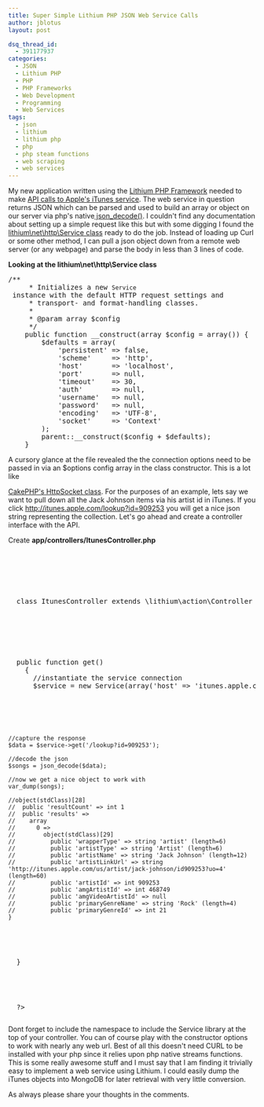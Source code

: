 ```yaml
---
title: Super Simple Lithium PHP JSON Web Service Calls
author: jblotus
layout: post

dsq_thread_id:
  - 391177937
categories:
  - JSON
  - Lithium PHP
  - PHP
  - PHP Frameworks
  - Web Development
  - Programming
  - Web Services
tags:
  - json
  - lithium
  - lithium php
  - php
  - php steam functions
  - web scraping
  - web services
---
```

My new application written using the [Lithium PHP Framework][1] needed to make [API calls to Apple's iTunes service][2]. The web service in question returns JSON which can be parsed and used to build an array or object on our server via php's native[ json_decode()][3]. I couldn't find any documentation about setting up a simple request like this but with some digging I found the[ lithium\net\http\Service class][4] ready to do the job. Instead of loading up Curl or some other method, I can pull a json object down from a remote web server (or any webpage) and parse the body in less than 3 lines of code.

**Looking at the lithium\net\http\Service class**

<pre class="brush:php">/**
     * Initializes a new <code>Service</code> instance with the default HTTP request settings and
     * transport- and format-handling classes.
     *
     * @param array $config
     */
    public function __construct(array $config = array()) {
        $defaults = array(
            'persistent' => false,
            'scheme'     => 'http',
            'host'       => 'localhost',
            'port'       => null,
            'timeout'    => 30,
            'auth'       => null,
            'username'   => null,
            'password'   => null,
            'encoding'   => 'UTF-8',
            'socket'     => 'Context'
        );
        parent::__construct($config + $defaults);
    }</pre> A cursory glance at the file revealed the the connection options need to be passed in via an $options config array in the class constructor. This is a lot like

[CakePHP's HttpSocket class][5]. For the purposes of an example, lets say we want to pull down all the Jack Johnson items via his artist id in iTunes. If you click <http://itunes.apple.com/lookup?id=909253> you will get a nice json string representing the collection. Let's go ahead and create a controller interface with the API.

Create **app/controllers/ItunesController.php**

<pre class="brush:php"><?php
namespace app\controllers;
use lithium\net\http\Service;</p>



<p>
  class ItunesController extends \lithium\action\Controller {
</p>



<p>
  public function get()
    {
      //instantiate the service connection
      $service = new Service(array('host' => 'itunes.apple.com'));
</p>



<pre><code>//capture the response
$data = $service-&gt;get('/lookup?id=909253');

//decode the json
$songs = json_decode($data);

//now we get a nice object to work with
var_dump(songs);

//object(stdClass)[28]
//  public 'resultCount' => int 1
//  public 'results' =>
//    array
//      0 =>
//        object(stdClass)[29]
//          public 'wrapperType' => string 'artist' (length=6)
//          public 'artistType' => string 'Artist' (length=6)
//          public 'artistName' => string 'Jack Johnson' (length=12)
//          public 'artistLinkUrl' => string 'http://itunes.apple.com/us/artist/jack-johnson/id909253?uo=4' (length=60)
//          public 'artistId' => int 909253
//          public 'amgArtistId' => int 468749
//          public 'amgVideoArtistId' => null
//          public 'primaryGenreName' => string 'Rock' (length=4)
//          public 'primaryGenreId' => int 21
}
</code></pre>



<p>
  }
</p>



<p>
  ?></pre>
  Dont forget to include the namespace to include the Service library at the top of your controller. You can of course play with the constructor options to work with nearly any web url. Best of all this doesn't need CURL to be installed with your php since it relies upon php native streams functions. This is some really awesome stuff and I must say that I am finding it trivially easy to implement a web service using Lithium. I could easily dump the iTunes objects into MongoDB for later retrieval with very little conversion.
</p>



<p>
  As always please share your thoughts in the comments.
</p>

 [1]: http://lithify.me/ "Lithium PHP Framework"
 [2]: http://www.apple.com/itunes/affiliates/resources/documentation/itunes-store-web-service-search-api.html "Applie iTunes API docs"
 [3]: http://php.net/manual/en/function.json-decode.php "php json_decode manual"
 [4]: http://lithify.me/docs/lithium/net/http/Service "Lithium PHP Basic Web Service class"
 [5]: http://book.cakephp.org/view/1517/HttpSocket "CakePHP HttpSocket"
